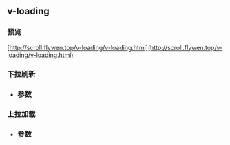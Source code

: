 ## v-loading
### 预览

[http://scroll.flywen.top/v-loading/v-loading.html](http://scroll.flywen.top/v-loading/v-loading.html)

### 下拉刷新
- ### 参数

### 上拉加载
- ### 参数
